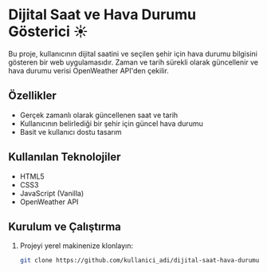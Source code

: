 # Dijital Saat ve Hava Durumu Gösterici ☀️

Bu proje, kullanıcının dijital saatini ve seçilen şehir için hava durumu bilgisini gösteren bir web uygulamasıdır. Zaman ve tarih sürekli olarak güncellenir ve hava durumu verisi OpenWeather API'den çekilir.

## Özellikler

- Gerçek zamanlı olarak güncellenen saat ve tarih
- Kullanıcının belirlediği bir şehir için güncel hava durumu
- Basit ve kullanıcı dostu tasarım

## Kullanılan Teknolojiler

- HTML5
- CSS3
- JavaScript (Vanilla)
- OpenWeather API

## Kurulum ve Çalıştırma

1. Projeyi yerel makinenize klonlayın:
   ```bash
   git clone https://github.com/kullanici_adi/dijital-saat-hava-durumu.git

